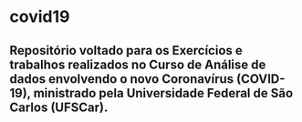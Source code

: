 # covid19

## Repositório voltado para os Exercícios e trabalhos realizados no Curso de Análise de dados envolvendo o novo Coronavírus (COVID-19), ministrado pela  Universidade Federal de São Carlos (UFSCar). 
